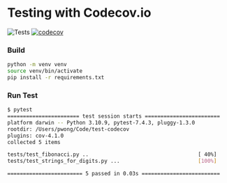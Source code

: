 # Testing with Codecov.io

![Tests](https://github.com/pawong/test-codecov/workflows/Tests/badge.svg)
[![codecov](https://codecov.io/gh/pawong/test-codecov/branch/master/graph/badge.svg)](https://codecov.io/gh/pawong/test-codecov)

### Build

```bash
python -m venv venv
source venv/bin/activate
pip install -r requirements.txt
```

### Run Test

```bash
$ pytest
======================= test session starts ========================
platform darwin -- Python 3.10.9, pytest-7.4.3, pluggy-1.3.0
rootdir: /Users/pwong/Code/test-codecov
plugins: cov-4.1.0
collected 5 items

tests/test_fibonacci.py ..                                   [ 40%]
tests/test_strings_for_digits.py ...                         [100%]

======================== 5 passed in 0.03s =========================
```
